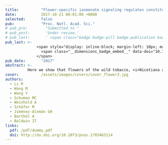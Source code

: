 ```yaml
---
title:          "Flower-specific jasmonate signaling regulates constitutive floral defenses in wild tobacco"
date:           2017-10-21 00:01:00 +0800
selected:       false
pub:            "Proc. Natl. Acad. Sci."
# pub_pre:        "Submitted to "
# pub_post:       'Under review.'
# pub_last:       ' <span class="badge badge-pill badge-publication badge-success">Spotlight</span>'
pub_last: >- 
              <span style="display: inline-block; margin-left: 10px; margin-right: 10px; vertical-align: middle;">
                <span class="__dimensions_badge_embed__" data-doi="10.1073/pnas.1703463114" data-style="small_rectangle"></span>
              </span>
pub_date:       "2017"
abstract: >-
          Here we show that flowers of the wild tobacco, <i>Nicotiana attenuata</i>, constitutively accumulate large amounts of defensive compounds, trypsin proteinase inhibitors, (E)-α-bergamotene and defensins, and that a flower-specific sector of JA signaling regulates these constitutively expressed floral defenses.
cover:          /assets/images/covers/cover_flower3.jpg
authors:
  - Li R
  - Wang M
  - Wang Y
  - Schuman MC
  - Weinhold A
  - Schäfer M
  - Jiménez-Alemán GH
  - Barthel A
  - Baldwin IT
links:
  pdf: /pdf/dummy.pdf
  doi: http://dx.doi.org/10.1073/pnas.1703463114
---
```

